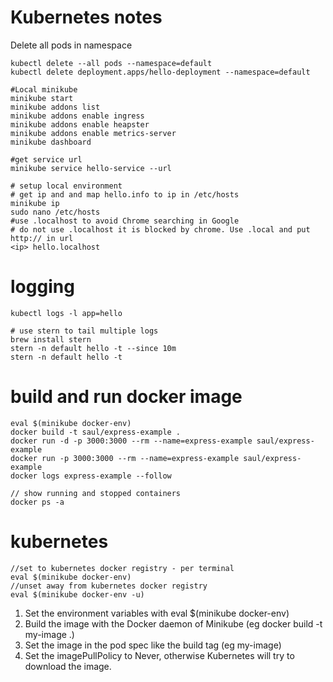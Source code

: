 # Kubernetes notes

Delete all pods in namespace
```shell script
kubectl delete --all pods --namespace=default
kubectl delete deployment.apps/hello-deployment --namespace=default
```

```shell script
#Local minikube
minikube start
minikube addons list
minikube addons enable ingress
minikube addons enable heapster
minikube addons enable metrics-server
minikube dashboard

#get service url
minikube service hello-service --url

# setup local environment
# get ip and and map hello.info to ip in /etc/hosts
minikube ip
sudo nano /etc/hosts
#use .localhost to avoid Chrome searching in Google
# do not use .localhost it is blocked by chrome. Use .local and put http:// in url
<ip> hello.localhost

```

# logging
```shell script
kubectl logs -l app=hello

# use stern to tail multiple logs
brew install stern
stern -n default hello -t --since 10m
stern -n default hello -t
```

# build and run docker image
```shell script
eval $(minikube docker-env)
docker build -t saul/express-example .
docker run -d -p 3000:3000 --rm --name=express-example saul/express-example
docker run -p 3000:3000 --rm --name=express-example saul/express-example
docker logs express-example --follow

// show running and stopped containers
docker ps -a
```

# kubernetes
```shell script
//set to kubernetes docker registry - per terminal
eval $(minikube docker-env)
//unset away from kubernetes docker registry
eval $(minikube docker-env -u)
```
1. Set the environment variables with eval $(minikube docker-env)
2. Build the image with the Docker daemon of Minikube (eg docker build -t my-image .)
3. Set the image in the pod spec like the build tag (eg my-image)
4. Set the imagePullPolicy to Never, otherwise Kubernetes will try to download the image.